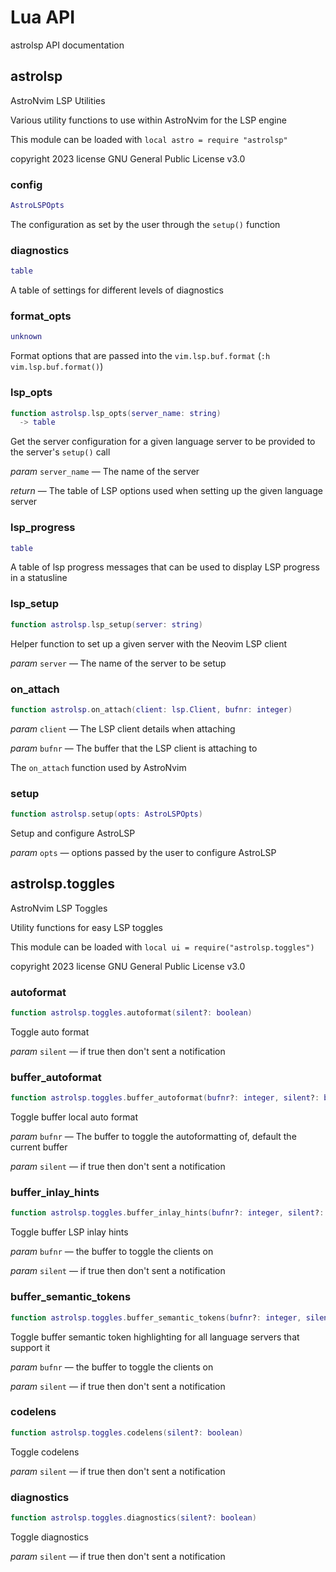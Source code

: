 # Lua API

astrolsp API documentation

## astrolsp

AstroNvim LSP Utilities

Various utility functions to use within AstroNvim for the LSP engine

This module can be loaded with `local astro = require "astrolsp"`

copyright 2023
license GNU General Public License v3.0

### config


```lua
AstroLSPOpts
```

 The configuration as set by the user through the `setup()` function

### diagnostics


```lua
table
```

 A table of settings for different levels of diagnostics

### format_opts


```lua
unknown
```

 Format options that are passed into the `vim.lsp.buf.format` (`:h vim.lsp.buf.format()`)

### lsp_opts


```lua
function astrolsp.lsp_opts(server_name: string)
  -> table
```

 Get the server configuration for a given language server to be provided to the server's `setup()` call

*param* `server_name` — The name of the server

*return* — The table of LSP options used when setting up the given language server

### lsp_progress


```lua
table
```

 A table of lsp progress messages that can be used to display LSP progress in a statusline

### lsp_setup


```lua
function astrolsp.lsp_setup(server: string)
```

 Helper function to set up a given server with the Neovim LSP client

*param* `server` — The name of the server to be setup

### on_attach


```lua
function astrolsp.on_attach(client: lsp.Client, bufnr: integer)
```

*param* `client` — The LSP client details when attaching

*param* `bufnr` — The buffer that the LSP client is attaching to

 The `on_attach` function used by AstroNvim

### setup


```lua
function astrolsp.setup(opts: AstroLSPOpts)
```

 Setup and configure AstroLSP

*param* `opts` — options passed by the user to configure AstroLSP


## astrolsp.toggles

AstroNvim LSP Toggles

Utility functions for easy LSP toggles

This module can be loaded with `local ui = require("astrolsp.toggles")`

copyright 2023
license GNU General Public License v3.0

### autoformat


```lua
function astrolsp.toggles.autoformat(silent?: boolean)
```

 Toggle auto format

*param* `silent` — if true then don't sent a notification

### buffer_autoformat


```lua
function astrolsp.toggles.buffer_autoformat(bufnr?: integer, silent?: boolean)
```

 Toggle buffer local auto format

*param* `bufnr` — The buffer to toggle the autoformatting of, default the current buffer

*param* `silent` — if true then don't sent a notification

### buffer_inlay_hints


```lua
function astrolsp.toggles.buffer_inlay_hints(bufnr?: integer, silent?: boolean)
```

 Toggle buffer LSP inlay hints

*param* `bufnr` — the buffer to toggle the clients on

*param* `silent` — if true then don't sent a notification

### buffer_semantic_tokens


```lua
function astrolsp.toggles.buffer_semantic_tokens(bufnr?: integer, silent?: boolean)
```

 Toggle buffer semantic token highlighting for all language servers that support it

*param* `bufnr` — the buffer to toggle the clients on

*param* `silent` — if true then don't sent a notification

### codelens


```lua
function astrolsp.toggles.codelens(silent?: boolean)
```

 Toggle codelens

*param* `silent` — if true then don't sent a notification

### diagnostics


```lua
function astrolsp.toggles.diagnostics(silent?: boolean)
```

 Toggle diagnostics

*param* `silent` — if true then don't sent a notification


